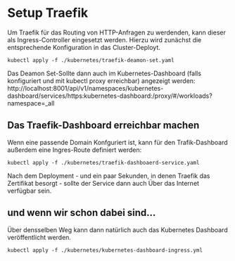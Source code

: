 # Setup Traefik
Um Traefik für das Routing von HTTP-Anfragen zu werdenden, kann dieser als Ingress-Controller eingesetzt werden. Hierzu wird zunächst die entsprechende Konfiguration in das Cluster-Deployt.

```
kubectl apply -f ./kubernetes/traefik-deamon-set.yaml
```

Das Deamon Set-Sollte dann auch im Kubernetes-Dashboard (falls konfiguriert und mit kubectl proxy erreichbar) angezeigt werden:
http://localhost:8001/api/v1/namespaces/kubernetes-dashboard/services/https:kubernetes-dashboard:/proxy/#/workloads?namespace=_all


## Das Traefik-Dashboard erreichbar machen
Wenn eine passende Domain Konfguriert ist, kann für den Trafik-Dashboard außerdem eine Ingres-Route definiert werden:
```
kubectl apply -f ./kubernetes/traefik-dashboaerd-service.yaml
```
Nach dem Deployment - und ein paar Sekunden, in denen Traefik das Zertifikat besorgt - sollte der Service dann auch Über 
das Internet verfügbar sein.

## und wenn wir schon dabei sind...
Über densselben Weg kann dann natürlich auch das Kubernetes Dashboard veröffentlicht werden.

```
kubectl apply -f ./kubernetes/kubernetes-dashboard-ingress.yml
```











